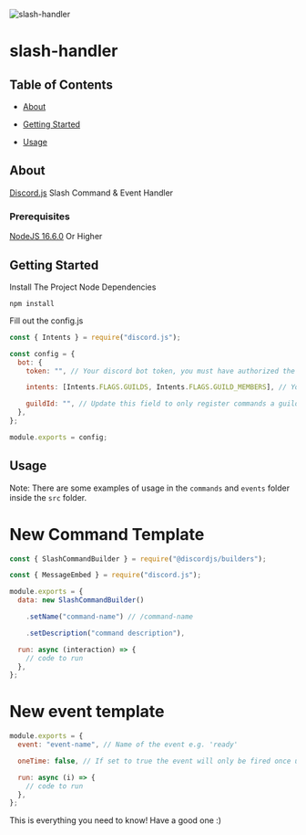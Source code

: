 ![slash-handler](https://i.imgur.com/J5JMYVD.png)


# slash-handler

## Table of Contents

- [About](#about)

- [Getting Started](#getting_started)

- [Usage](#usage)

## About <a  name = "about"></a>

[Discord.js](https://discord.js.org/) Slash Command & Event Handler

### Prerequisites

[NodeJS 16.6.0](https://nodejs.org/es/download/current/) Or Higher

## Getting Started

Install The Project Node Dependencies

```
npm install
```

Fill out the config.js

```js
const { Intents } = require("discord.js");

const config = {
  bot: {
    token: "", // Your discord bot token, you must have authorized the bot with the application.commands scope in order to use slash commands

    intents: [Intents.FLAGS.GUILDS, Intents.FLAGS.GUILD_MEMBERS], // You can find the available intents on https://discord.js.org/#/docs/main/stable/class/Intents?scrollTo=s-FLAGS

    guildId: "", // Update this field to only register commands a guild, this will make the commands to load instantly in the selected gulld (Optional)
  },
};

module.exports = config;
```

## Usage <a  name = "usage"></a>

Note: There are some examples of usage in the `commands` and `events` folder inside the `src` folder.

# New Command Template

```js
const { SlashCommandBuilder } = require("@discordjs/builders");

const { MessageEmbed } = require("discord.js");

module.exports = {
  data: new SlashCommandBuilder()

    .setName("command-name") // /command-name

    .setDescription("command description"),

  run: async (interaction) => {
    // code to run
  },
};
```

# New event template

```js
module.exports = {
  event: "event-name", // Name of the event e.g. 'ready'

  oneTime: false, // If set to true the event will only be fired once until the client is restarted

  run: async (i) => {
    // code to run
  },
};
```

This is everything you need to know! Have a good one :)
